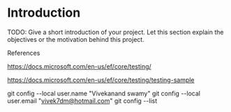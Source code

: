 # Introduction 
TODO: Give a short introduction of your project. Let this section explain the objectives or the motivation behind this project. 

References

https://docs.microsoft.com/en-us/ef/core/testing/

https://docs.microsoft.com/en-us/ef/core/testing/testing-sample

git config --local user.name "Vivekanand swamy"
git config --local user.email "vivek7dm@hotmail.com"
git config --list


